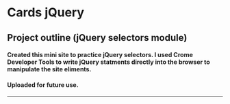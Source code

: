 # Cards jQuery 


## Project outline (jQuery selectors module)

#### Created this mini site to practice jQuery selectors. I used Crome Developer Tools to write jQuery statments directly into the browser to manipulate the site eliments.
#### Uploaded for future use.
--------
